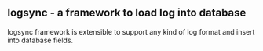 logsync - a framework to load log into database
-----------------------------------------------

logsync framework is extensible to support any kind of log format and insert into database fields.
